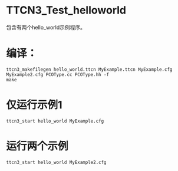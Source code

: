 # TTCN3_Test_helloworld
包含有两个hello_world示例程序。
# 编译：
```
ttcn3_makefilegen hello_world.ttcn MyExample.ttcn MyExample.cfg MyExample2.cfg PCOType.cc PCOType.hh -f
make
```
# 仅运行示例1
```
ttcn3_start hello_world MyExample.cfg
```
# 运行两个示例
```
ttcn3_start hello_world MyExample2.cfg
```
